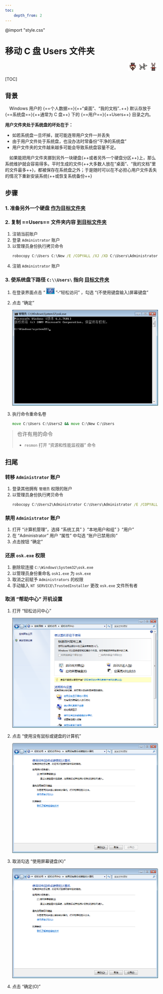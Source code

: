 ```yaml
---
toc:
    depth_from: 2
---
```

@import "style.css"

# 移动 C 盘 Users 文件夹

<div id="tags" style="text-align: right;">
<img src="/logo/魔术师.svg" height="30">
<img src="/logo/气球狗.svg" height="30">
<img src="/logo/兔子.svg" height="30">
</div>

[TOC]

## 背景
&emsp;Windows 用户的 {==个人数据==}{++“桌面”、“我的文档”..++} 默认存放于 {==系统盘==}{++通常为 C 盘++} 下的 {==用户==}{++Users++} 目录之内。

**用户文件夹处于系统盘的坏处在于：**
- 如若系统盘一旦坏掉，就可能连带用户文件一并丢失
- 由于用户文件处于系统盘，也没办法时常备份“干净的系统盘”
- 用户文件夹的文件越来越多可能会导致系统盘容量不足。

&emsp;如果能把用户文件夹挪到另外一块硬盘{++或者另外一个硬盘分区++}上，那么系统维护就会容易得多。平时生成的文件{++大多数人放在“桌面”、“我的文档”里的文件最多++}，都被保存在系统盘之外；于是随时可以在不必担心用户文件丢失的情况下重新安装系统{++或恢复系统备份++}

## 步骤
### 1. 准备另外一个硬盘 <u>作为目标文件夹</u>
### 2. 复制 ==Users== 文件夹内容 <u>到目标文件夹</u>
1. 注销当前账户
2. 登录 `Administrator` 账户
3. 以管理员身份执行拷贝命令
    ```bat
    robocopy C:\Users C:\New /E /COPYALL /XJ /XD C:\Users\Administrator
    ```
4. 注销 `Administrator` 账户
### 3. 使系统盘下路径 `C:\\Users\` 指向 <u>目标文件夹</u>

1. 在登录界面点击 “ <img src="img\轻松访问.png" height="20"> ”-“轻松访问” ，勾选 “(不使用键盘输入)屏幕键盘”
2. 点击 “确定”

    ![cmd](img\cmd.png)
3. 执行命令重命名卷
    ```bat
    move C:\Users C:\Users2 && move C:\New C:\Users
    ```
> <big>也许有用的命令</big>
> - `resmon` 打开 “资源和性能监视器” 命令
## 扫尾
### 转移 `Administrator` 账户
1. 登录其他拥有 `管理员` 权限的账户
2. 以管理员身份执行拷贝命令
    ```bat
    robocopy C:\Users2\Administrator C:\Users\Administrator /E /COPYALL /XJ
    ```
### 禁用 `Administrator` 账户
1. 打开 “计算机管理”，选择 “系统工具” 》“本地用户和组” 》“用户”
2. 在 “Administrator” 用户 “属性” 中勾选 “账户已禁用(B)”
3. 点击按钮 “确定”

### 还原 `osk.exe` 权限
1. 删除软连接 `C:\Windows\System32\osk.exe`
2. 以管理员身份重命名 `osk1.exe` 为 `osk.exe`
3. 取消之前赋予 `Administrators` 的权限
4. 手动输入 `NT SERVICE\TrustedInstaller` 更改 `osk.exe` 文件所有者 

### 取消 “帮助中心” 开机设置
1. 打开 “轻松访问中心”

    ![轻松访问中心](img\轻松访问中心.png)
2. 点击 “使用没有鼠标或键盘的计算机”

    ![使用没有鼠标或键盘的计算机](img\使用没有鼠标或键盘的计算机.png)
3. 取消勾选 “使用屏幕键盘(K)”

    ![使用没有鼠标或键盘的计算机2](img\使用没有鼠标或键盘的计算机2.png)
4. 点击 “确定(O)”